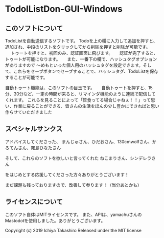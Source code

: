 # TodolListDon-GUI-Windows

## このソフトについて
TodoListを自動送信するソフトです。
Todoを上の欄に入力して追加を押すと、追加され、中段のリストをクリックしてから削除を押すと削除が可能です。
　
トゥートを押すと、初回のみ、認証画面に飛びます。
　
認証が完了すると、トゥートが可能になります。
　
また、一番下の欄で、ハッシュタグオプションがありますので
～めもといった個人用のハッシュタグを設定できます。そして、これらをセーブボタンでセーブすることで、ハッシュタグ、TodoListを保存することが可能です。

自動トゥート機能は、このソフトの目玉です。
　
自動トゥートを押すと、15分、30分など、一定の時間が来ると、リマインダ機能のように連続で配信してくれます。
これらを見ることによって「笹食ってる場合じゃねぇ！！」って思い、作業に戻ることができる、皆さんの生活をほんの少し豊かにできればと思い作らせていただきました


## スペシャルサンクス
アドバイスしてくださった、
まんじゅさん、ひだおさん、130cmwolfさん、かろてんさん、霧島ひなたさん

そして、これらのソフトを欲しいと言ってくれた
ねこまりさん、シンデレラさん

をはじめとする応援してくださった方々ありがとうございます！

まだ課題も残っておりますので、改善して参ります！（当分あとかも）

## ライセンスについて
このソフト自体はMITライセンスです。
また、APIは、yamachuさんのMastodotを使用しました。ありがとうございます。


Copyright (c) 2019 Ichiya Takashiro
Released under the MIT license
